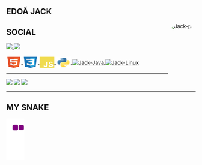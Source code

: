 ## EDOÃ JACK
  <img align="right" alt="Jack-pic" height="150" style="border-radius:50px;" src="https://avatars.githubusercontent.com/u/63818417?s=400&u=c4953f6a381f64acde0a1497df5fcd30ecb79d03&v=4">

## SOCIAL
<div align="left">
  <a href="https://github.com/jackvadderr">
  <img height="180em" src="https://github-readme-stats.vercel.app/api?username=jackvadderr&show_icons=true&theme=dark&include_all_commits=true&count_private=true"/>
  <img height="150em" src="https://github-readme-stats.vercel.app/api/top-langs/?username=jackvadderr&layout=compact&langs_count=7&theme=dark"/>
</div>
<div style="display: inline_block"><br>
  <img align="center" alt="Jack-HTML" height="30" width="40" src="https://raw.githubusercontent.com/devicons/devicon/master/icons/html5/html5-original.svg">
  <img align="center" alt="Jack-CSS" height="30" width="40" src="https://raw.githubusercontent.com/devicons/devicon/master/icons/css3/css3-original.svg">
  <img align="center" alt="Jack-Js" height="30" width="40" src="https://raw.githubusercontent.com/devicons/devicon/master/icons/javascript/javascript-plain.svg">
  <img align="center" alt="Jack-Python" height="30" width="40" src="https://raw.githubusercontent.com/devicons/devicon/master/icons/python/python-original.svg">
  <img align="center" alt="Jack-Java" height="30" width="40" src="https://cdn.jsdelivr.net/gh/devicons/devicon/icons/java/java-original-wordmark.svg" />
  <img align="center" alt="Jack-Linux" height="30" width="40" src="https://cdn.jsdelivr.net/gh/devicons/devicon/icons/linux/linux-original.svg" />

</div>
 <hr>
 
<div> 

  <a href="https://instagram.com/" target="_blank"><img src="https://img.shields.io/badge/-Instagram-%23E4405F?style=for-the-badge&logo=instagram&logoColor=white" target="_blank"></a>
 <a href="https://discord.gg/" target="_blank"><img src="https://img.shields.io/badge/Discord-7289DA?style=for-the-badge&logo=discord&logoColor=white" target="_blank"></a> 
  <a href="https://www.linkedin.com/in/edo%C3%A3-jack/" target="_blank"><img src="https://img.shields.io/badge/-LinkedIn-%230077B5?style=for-the-badge&logo=linkedin&logoColor=white" target="_blank"></a> 
 <hr>
  
## MY SNAKE
  
  
![snake gif](https://github.com/jackvadderr/jackvadderr/blob/output/github-contribution-grid-snake.gif)

